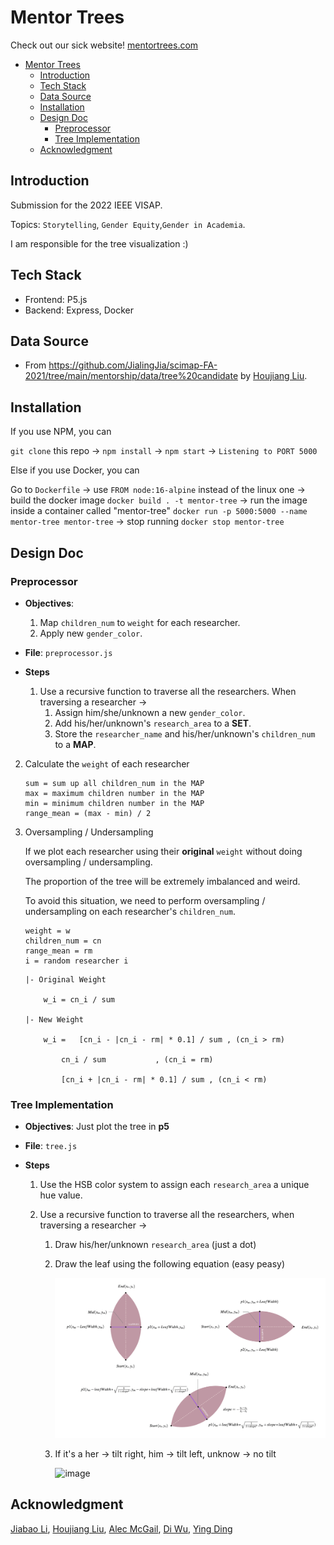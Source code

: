 # Mentor Trees

Check out our sick website! [mentortrees.com](https://www.mentortrees.com/)

- [Mentor Trees](#mentor-trees)
	- [Introduction](#introduction)
	- [Tech Stack](#tech-stack)
	- [Data Source](#data-source)
	- [Installation](#installation)
	- [Design Doc](#design-doc)
		- [Preprocessor](#preprocessor)
		- [Tree Implementation](#tree-implementation)
	- [Acknowledgment](#acknowledgment)

## Introduction
Submission for the 2022 IEEE VISAP. 

Topics: `Storytelling`, `Gender Equity`,`Gender in Academia`. 

I am responsible for the tree visualization :)

## Tech Stack
* Frontend: P5.js
* Backend: Express, Docker

## Data Source
* From https://github.com/JialingJia/scimap-FA-2021/tree/main/mentorship/data/tree%20candidate by [Houjiang Liu](https://github.com/JialingJia).

## Installation
If you use NPM, you can 

`git clone` this repo -> `npm install` -> `npm start` -> `Listening to PORT 5000`

Else if you use Docker, you can 

Go to `Dockerfile` -> use `FROM node:16-alpine` instead of the linux one -> build the docker image `docker build . -t mentor-tree` -> run the image inside a container called "mentor-tree" `docker run -p 5000:5000 --name mentor-tree mentor-tree` -> stop running `docker stop mentor-tree`

## Design Doc

### Preprocessor

- **Objectives**: 
	1. Map `children_num` to `weight` for each researcher.
	2. Apply new `gender_color`.
- **File**: `preprocessor.js`

- **Steps**
	1. Use a recursive function to traverse all the researchers. When traversing a researcher ->
		1. Assign him/she/unknown a new `gender_color`.
		2. Add his/her/unknown's `research_area` to a **SET**.
		3. Store the `researcher_name` and his/her/unknown's `children_num` to a **MAP**.

2. Calculate the `weight` of each researcher 

	```
	sum = sum up all children_num in the MAP
	max = maximum children number in the MAP
	min = minimum children number in the MAP
	range_mean = (max - min) / 2
	```

3. Oversampling / Undersampling

	If we plot each researcher using their **original** `weight` without doing oversampling / undersampling.

	The proportion of the tree will be extremely imbalanced and weird. 

	To avoid this situation, we need to perform oversampling / undersampling on each researcher's `children_num`.

	```
	weight = w
	children_num = cn
	range_mean = rm
	i = random researcher i
	```

	```
	|- Original Weight

		w_i = cn_i / sum

	|- New Weight

		w_i = 	[cn_i - |cn_i - rm| * 0.1] / sum , (cn_i > rm)

			cn_i / sum 			 , (cn_i = rm)

			[cn_i + |cn_i - rm| * 0.1] / sum , (cn_i < rm) 

	``` 

### Tree Implementation

- **Objectives**: Just plot the tree in **p5**

- **File**: `tree.js` 

- **Steps**

	1. Use the HSB color system to assign each `research_area` a unique hue value.

	2. Use a recursive function to traverse all the researchers, when traversing a researcher ->
		1. Draw his/her/unknown `research_area` (just a dot)
		2. Draw the leaf using the following equation (easy peasy)

			![image](images/leaf.png)
		3. If it's a her -> tilt right, him -> tilt left, unknow -> no tilt

			![image](images/version3/Charles%20Sanders%20Peirce.png)
## Acknowledgment
[Jiabao Li](https://github.com/jiabaoli), [Houjiang Liu](https://github.com/JialingJia), [Alec McGail](https://github.com/amcgail), [Di Wu](#acknowledgment), [Ying Ding](#acknowledgment)
